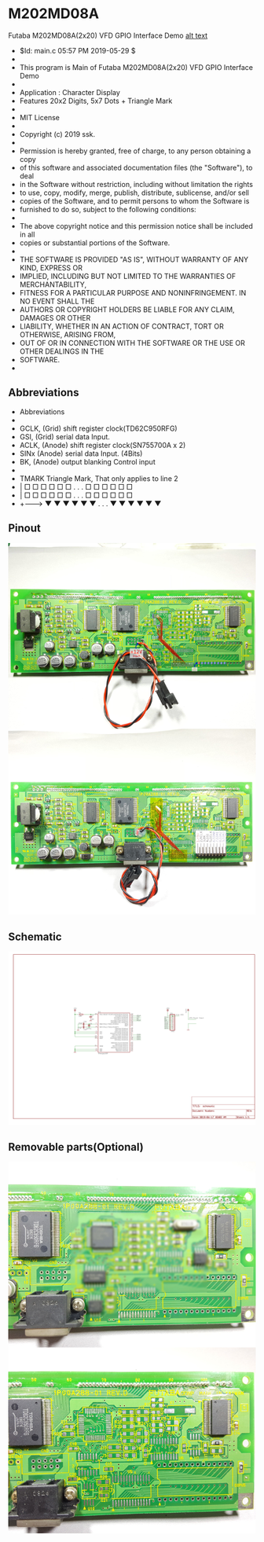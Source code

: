 # M202MD08A
Futaba M202MD08A(2x20) VFD GPIO Interface Demo
[alt text](https://github.com/boricha/M202MD08A/blob/master/src/tada.jpg)

 * $Id: main.c 05:57 PM 2019-05-29 $
 *
 * This program is Main of Futaba M202MD08A(2x20) VFD GPIO Interface Demo
 * 
 * Application : Character Display 
 * Features 20x2 Digits, 5x7 Dots + Triangle Mark
 *
 * MIT License
 * 
 * Copyright (c) 2019 ssk.
 * 
 * Permission is hereby granted, free of charge, to any person obtaining a copy
 * of this software and associated documentation files (the "Software"), to deal
 * in the Software without restriction, including without limitation the rights
 * to use, copy, modify, merge, publish, distribute, sublicense, and/or sell
 * copies of the Software, and to permit persons to whom the Software is
 * furnished to do so, subject to the following conditions:
 * 
 * The above copyright notice and this permission notice shall be included in all
 * copies or substantial portions of the Software.
 * 
 * THE SOFTWARE IS PROVIDED "AS IS", WITHOUT WARRANTY OF ANY KIND, EXPRESS OR
 * IMPLIED, INCLUDING BUT NOT LIMITED TO THE WARRANTIES OF MERCHANTABILITY,
 * FITNESS FOR A PARTICULAR PURPOSE AND NONINFRINGEMENT. IN NO EVENT SHALL THE
 * AUTHORS OR COPYRIGHT HOLDERS BE LIABLE FOR ANY CLAIM, DAMAGES OR OTHER
 * LIABILITY, WHETHER IN AN ACTION OF CONTRACT, TORT OR OTHERWISE, ARISING FROM,
 * OUT OF OR IN CONNECTION WITH THE SOFTWARE OR THE USE OR OTHER DEALINGS IN THE
 * SOFTWARE.
 *

## Abbreviations
 * Abbreviations
 *
 * GCLK,    (Grid) shift register clock(TD62C950RFG)
 * GSI,     (Grid) serial data Input.
 * ACLK,    (Anode) shift register clock(SN755700A x 2)
 * SINx     (Anode) serial data Input. (4Bits)
 * BK,      (Anode) output blanking Control input 
 *
 * TMARK    Triangle Mark, That only applies to line 2
 *   |      □ □ □ □ □ □ . . . □ □ □ □ □ □
 *   |      □ □ □ □ □ □ . . . □ □ □ □ □ □
 *   +--->  ▼ ▼ ▼ ▼ ▼ ▼ . . . ▼ ▼ ▼ ▼ ▼ ▼
## Pinout
![alt text](https://github.com/boricha/M202MD08A/blob/master/src/pinout.jpg)        
## Schematic
![alt text](https://github.com/boricha/M202MD08A/blob/master/schematic/schematic.jpg)
## Removable parts(Optional)
![alt text](https://github.com/boricha/M202MD08A/blob/master/src/RemoveParts.jpg)
